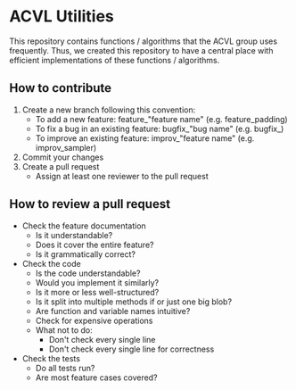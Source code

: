 # ACVL Utilities

This repository contains functions / algorithms that the ACVL group uses frequently. Thus, we created this repository to have a central place with efficient implementations of these functions / algorithms.

## How to contribute
1. Create a new branch following this convention:
   - To add a new feature: feature_"feature name" (e.g. feature_padding)
   - To fix a bug in an existing feature: bugfix_"bug name" (e.g. bugfix_)
   - To improve an existing feature: improv_"feature name" (e.g. improv_sampler)
2. Commit your changes
3. Create a pull request
   - Assign at least one reviewer to the pull request

## How to review a pull request
- Check the feature documentation
  - Is it understandable?
  - Does it cover the entire feature?
  - Is it grammatically correct?
- Check the code
  - Is the code understandable?
  - Would you implement it similarly?
  - Is it more or less well-structured?
  - Is it split into multiple methods if or just one big blob?
  - Are function and variable names intuitive?
  - Check for expensive operations
  - What not to do:
    - Don't check every single line
    - Don't check every single line for correctness
- Check the tests
  - Do all tests run?
  - Are most feature cases covered?
